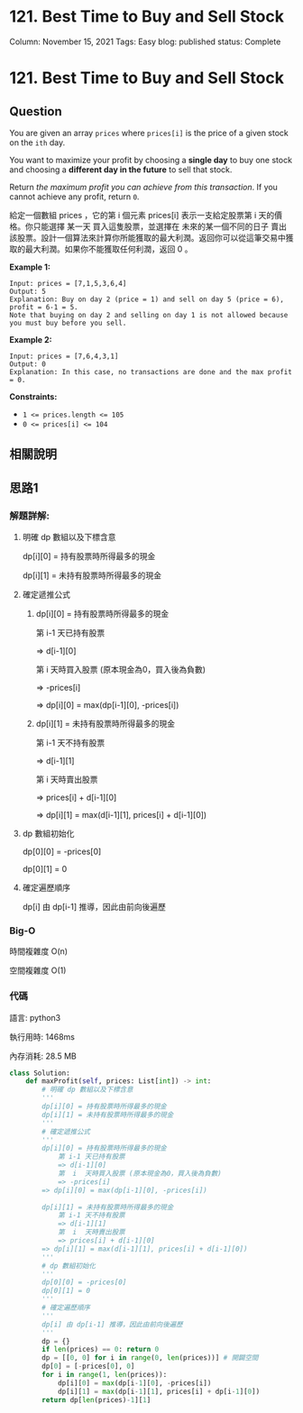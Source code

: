 # 121. Best Time to Buy and Sell Stock

Column: November 15, 2021
Tags: Easy
blog: published
status: Complete

# **121. Best Time to Buy and Sell Stock**

## Question

You are given an array `prices` where `prices[i]` is the price of a given stock on the `ith` day.

You want to maximize your profit by choosing a **single day** to buy one stock and choosing a **different day in the future** to sell that stock.

Return *the maximum profit you can achieve from this transaction*. If you cannot achieve any profit, return `0`.

給定一個數組 prices ，它的第 i 個元素 prices[i] 表示一支給定股票第 i 天的價格。你只能選擇 某一天 買入這隻股票，並選擇在 未來的某一個不同的日子 賣出該股票。設計一個算法來計算你所能獲取的最大利潤。返回你可以從這筆交易中獲取的最大利潤。如果你不能獲取任何利潤，返回 0 。

**Example 1:**

```
Input: prices = [7,1,5,3,6,4]
Output: 5
Explanation: Buy on day 2 (price = 1) and sell on day 5 (price = 6), profit = 6-1 = 5.
Note that buying on day 2 and selling on day 1 is not allowed because you must buy before you sell.
```

**Example 2:**

```
Input: prices = [7,6,4,3,1]
Output: 0
Explanation: In this case, no transactions are done and the max profit = 0.
```

**Constraints:**

- `1 <= prices.length <= 105`
- `0 <= prices[i] <= 104`

## 相關說明

## 思路1

### 解題詳解:

1. 明確 dp 數組以及下標含意
    
    dp[i][0] = 持有股票時所得最多的現金
    
    dp[i][1] = 未持有股票時所得最多的現金
    
2. 確定遞推公式
    1. dp[i][0] = 持有股票時所得最多的現金
        
        第 i-1 天已持有股票
        
        => d[i-1][0]
        
        第  i  天時買入股票 (原本現金為0，買入後為負數)
        
        => -prices[i]
        
        => dp[i][0] = max(dp[i-1][0], -prices[i])
        
    2. dp[i][1] = 未持有股票時所得最多的現金
        
        第 i-1 天不持有股票
        
        => d[i-1][1]
        
        第  i  天時賣出股票
        
        => prices[i] + d[i-1][0]
        
        => dp[i][1] = max(d[i-1][1], prices[i] + d[i-1][0])
        
3. dp 數組初始化
    
    dp[0][0] = -prices[0]
    
    dp[0][1] = 0
    
4.  確定遍歷順序
    
    dp[i] 由 dp[i-1] 推導，因此由前向後遍歷
    

### Big-O

時間複雜度 O(n)

空間複雜度 O(1)

### 代碼

語言: python3

執行用時: 1468ms 

內存消耗: 28.5 MB

```python
class Solution:
    def maxProfit(self, prices: List[int]) -> int:
        # 明確 dp 數組以及下標含意
        '''
        dp[i][0] = 持有股票時所得最多的現金
        dp[i][1] = 未持有股票時所得最多的現金
        '''
        # 確定遞推公式
        '''
        dp[i][0] = 持有股票時所得最多的現金
            第 i-1 天已持有股票
            => d[i-1][0]
            第  i  天時買入股票 (原本現金為0，買入後為負數)
            => -prices[i]
        => dp[i][0] = max(dp[i-1][0], -prices[i])
        
        dp[i][1] = 未持有股票時所得最多的現金
            第 i-1 天不持有股票
            => d[i-1][1]
            第  i  天時賣出股票
            => prices[i] + d[i-1][0]
        => dp[i][1] = max(d[i-1][1], prices[i] + d[i-1][0])
        '''
        # dp 數組初始化
        '''
        dp[0][0] = -prices[0]
        dp[0][1] = 0
        '''
        # 確定遍歷順序
        '''
        dp[i] 由 dp[i-1] 推導，因此由前向後遍歷
        '''
        dp = {}
        if len(prices) == 0: return 0
        dp = [[0, 0] for i in range(0, len(prices))] # 開闢空間
        dp[0] = [-prices[0], 0]
        for i in range(1, len(prices)):
            dp[i][0] = max(dp[i-1][0], -prices[i])
            dp[i][1] = max(dp[i-1][1], prices[i] + dp[i-1][0])
        return dp[len(prices)-1][1]
```